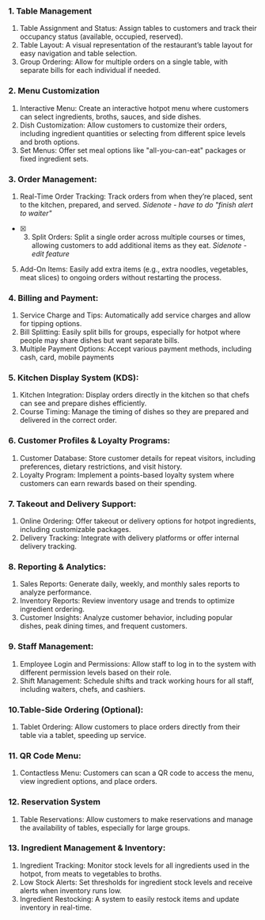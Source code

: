 ### 1. Table Management
1. Table Assignment and Status: Assign tables to customers and track their occupancy status (available, occupied, reserved).
2. Table Layout: A visual representation of the restaurant’s table layout for easy navigation and table selection.
3. Group Ordering: Allow for multiple orders on a single table, with separate bills for each individual if needed.


### 2. Menu Customization
1. Interactive Menu: Create an interactive hotpot menu where customers can select ingredients, broths, sauces, and side dishes.
2. Dish Customization: Allow customers to customize their orders, including ingredient quantities or selecting from different spice levels and broth options.
3. Set Menus: Offer set meal options like "all-you-can-eat" packages or fixed ingredient sets.


### 3. Order Management:
1. Real-Time Order Tracking: Track orders from when they’re placed, sent to the kitchen, prepared, and served.
_Sidenote - have to do "finish alert to waiter"_

- [x] 3. Split Orders: Split a single order across multiple courses or times, allowing customers to add additional items as they eat.
_Sidenote - edit feature_
5. Add-On Items: Easily add extra items (e.g., extra noodles, vegetables, meat slices) to ongoing orders without restarting the process.

### 4. Billing and Payment:
1. Service Charge and Tips: Automatically add service charges and allow for tipping options.
2. Bill Splitting: Easily split bills for groups, especially for hotpot where people may share dishes but want separate bills.
3. Multiple Payment Options: Accept various payment methods, including cash, card, mobile payments

### 5. Kitchen Display System (KDS):
1. Kitchen Integration: Display orders directly in the kitchen so that chefs can see and prepare dishes efficiently.
2. Course Timing: Manage the timing of dishes so they are prepared and delivered in the correct order.
	
### 6. Customer Profiles & Loyalty Programs:
1. Customer Database: Store customer details for repeat visitors, including preferences, dietary restrictions, and visit history.
2. Loyalty Program: Implement a points-based loyalty system where customers can earn rewards based on their spending.

### 7. Takeout and Delivery Support:
1. Online Ordering: Offer takeout or delivery options for hotpot ingredients, including customizable packages.
2. Delivery Tracking: Integrate with delivery platforms or offer internal delivery tracking.

### 8. Reporting & Analytics:
1. Sales Reports: Generate daily, weekly, and monthly sales reports to analyze performance.
2. Inventory Reports: Review inventory usage and trends to optimize ingredient ordering.
3. Customer Insights: Analyze customer behavior, including popular dishes, peak dining times, and frequent customers.

### 9. Staff Management:
1. Employee Login and Permissions: Allow staff to log in to the system with different permission levels based on their role.
2. Shift Management: Schedule shifts and track working hours for all staff, including waiters, chefs, and cashiers.

### 10.Table-Side Ordering (Optional):
1. Tablet Ordering: Allow customers to place orders directly from their table via a tablet, speeding up service.

### 11. QR Code Menu:
1. Contactless Menu: Customers can scan a QR code to access the menu, view ingredient options, and place orders.

### 12. Reservation System
1. Table Reservations: Allow customers to make reservations and manage the availability of tables, especially for large groups.

### 13. Ingredient Management & Inventory:
1. Ingredient Tracking: Monitor stock levels for all ingredients used in the hotpot, from meats to vegetables to broths.
2. Low Stock Alerts: Set thresholds for ingredient stock levels and receive alerts when inventory runs low.
3. Ingredient Restocking: A system to easily restock items and update inventory in real-time.
